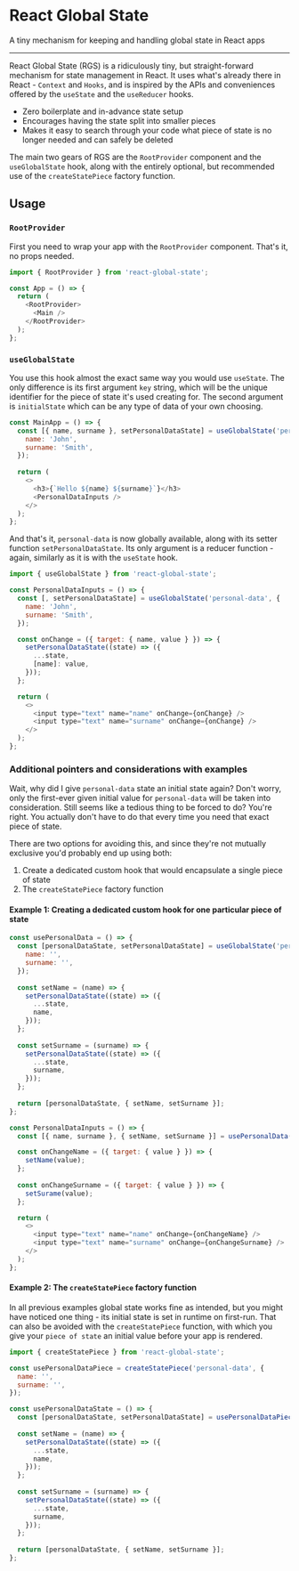 # React Global State
A tiny mechanism for keeping and handling global state in React apps

-----------------

React Global State (RGS) is a ridiculously tiny, but straight-forward mechanism for state management in React. It uses what's already there in React - `Context` and `Hooks`, and is inspired by the APIs and conveniences offered by the `useState` and the `useReducer` hooks.

- Zero boilerplate and in-advance state setup
- Encourages having the state split into smaller pieces
- Makes it easy to search through your code what piece of state is no longer needed and can safely be deleted

The main two gears of RGS are the `RootProvider` component and the `useGlobalState` hook, along with the entirely optional, but recommended use of the `createStatePiece` factory function.

## Usage
### `RootProvider`

First you need to wrap your app with the `RootProvider` component. That's it, no props needed.
```javascript
import { RootProvider } from 'react-global-state';

const App = () => {
  return (
    <RootProvider>
      <Main />
    </RootProvider>
  );
};
```

### `useGlobalState`
You use this hook almost the exact same way you would use `useState`. The only difference is its first argument `key` string, which will be the unique identifier for the piece of state it's used creating for. The second argument is `initialState` which can be any type of data of your own choosing.
```javascript
const MainApp = () => {
  const [{ name, surname }, setPersonalDataState] = useGlobalState('personal-data', {
    name: 'John',
    surname: 'Smith',
  });
  
  return (
    <>
      <h3>{`Hello ${name} ${surname}`}</h3>
      <PersonalDataInputs />
    </>
  );
};
```

And that's it, `personal-data` is now globally available, along with its setter function `setPersonalDataState`. Its only argument is a reducer function - again, similarly as it is with the `useState` hook.
```javascript
import { useGlobalState } from 'react-global-state';

const PersonalDataInputs = () => {
  const [, setPersonalDataState] = useGlobalState('personal-data', {
    name: 'John',
    surname: 'Smith',
  });

  const onChange = ({ target: { name, value } }) => {
    setPersonalDataState((state) => ({
      ...state,
      [name]: value,
    }));
  };

  return (
    <>
      <input type="text" name="name" onChange={onChange} />
      <input type="text" name="surname" onChange={onChange} />
    </>
  );
};
```

### Additional pointers and considerations with examples
Wait, why did I give `personal-data` state an initial state again? Don't worry, only the first-ever given initial value for `personal-data` will be taken into consideration.
Still seems like a tedious thing to be forced to do? You're right. You actually don't have to do that every time you need that exact piece of state.

There are two options for avoiding this, and since they're not mutually exclusive you'd probably end up using both:

1. Create a dedicated custom hook that would encapsulate a single piece of state
2. The `createStatePiece` factory function

#### Example 1: Creating a dedicated custom hook for one particular piece of state
```javascript
const usePersonalData = () => {
  const [personalDataState, setPersonalDataState] = useGlobalState('personal-data', {
    name: '',
    surname: '',
  });
  
  const setName = (name) => {
    setPersonalDataState((state) => ({
      ...state,
      name,
    }));
  };
  
  const setSurname = (surname) => {
    setPersonalDataState((state) => ({
      ...state,
      surname,
    }));
  };
  
  return [personalDataState, { setName, setSurname }];
};

const PersonalDataInputs = () => {
  const [{ name, surname }, { setName, setSurname }] = usePersonalData();

  const onChangeName = ({ target: { value } }) => {
    setName(value);
  };
  
  const onChangeSurname = ({ target: { value } }) => {
    setSurame(value);
  };

  return (
    <>
      <input type="text" name="name" onChange={onChangeName} />
      <input type="text" name="surname" onChange={onChangeSurname} />
    </>
  );
};
```

#### Example 2: The `createStatePiece` factory function
In all previous examples global state works fine as intended, but you might have noticed one thing - its initial state is set in runtime on first-run. That can also be avoided with the `createStatePiece` function, with which you give your `piece of state` an initial value before your app is rendered.
```javascript
import { createStatePiece } from 'react-global-state';

const usePersonalDataPiece = createStatePiece('personal-data', {
  name: '',
  surname: '',
});

const usePersonalDataState = () => {
  const [personalDataState, setPersonalDataState] = usePersonalDataPiece();
  
  const setName = (name) => {
    setPersonalDataState((state) => ({
      ...state,
      name,
    }));
  };
  
  const setSurname = (surname) => {
    setPersonalDataState((state) => ({
      ...state,
      surname,
    }));
  };
  
  return [personalDataState, { setName, setSurname }];
};
```
